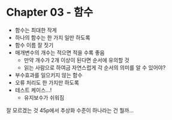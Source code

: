 # Chapter 03 - 함수

- 함수는 최대한 작게
- 하나의 함수는 한 가지 일만 하도록
- 함수 이름 잘 짓기
- 매개변수의 개수는 적으면 적을 수록 좋음
  - 만약 개수가 2개 이상이 된다면 순서에 유의할 것
  - 읽는 사람으로 하여금 자연스럽게 각 순서의 의미를 알 수 있어야?
- 부수효과를 일으키지 않는 함수
- 오류 처리도 한 가지만 하도록
- 테스트 케이스...!
  - 유지보수가 쉬워짐

잘 모르겠는 것
45p에서 추상화 수준이 하나라는 건 뭘까...
